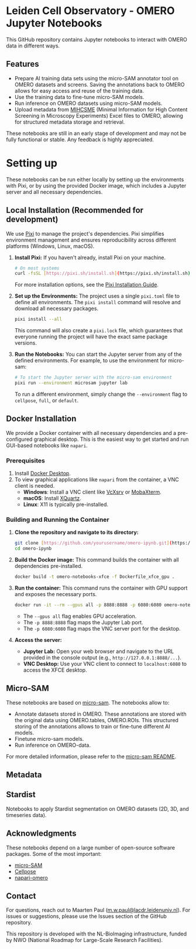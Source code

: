 # Leiden Cell Observatory - OMERO Jupyter Notebooks

This GitHub repository contains Jupyter notebooks to interact with OMERO data in different ways.

## Features
- Prepare AI training data sets using the micro-SAM annotator tool on OMERO datasets and screens. Saving the annotations back to OMERO allows for easy access and reuse of the training data.
- Use the training data to fine-tune micro-SAM models.
- Run inference on OMERO datasets using micro-SAM models.
- Upload metadata from [MIHCSME](https://fairdomhub.org/investigations/575) (Minimal Information for High Content Screening in Microscopy Experiments) Excel files to OMERO, allowing for structured metadata storage and retrieval.

These notebooks are still in an early stage of development and may not be fully functional or stable. Any feedback is highly appreciated.  

# Setting up
These notebooks can be run either locally by setting up the environments with Pixi, or by using the provided Docker image, which includes a Jupyter server and all necessary dependencies.

## Local Installation (Recommended for development)

We use [Pixi](https://pixi.sh/) to manage the project's dependencies. Pixi simplifies environment management and ensures reproducibility across different platforms (Windows, Linux, macOS).

1.  **Install Pixi:**
    If you haven't already, install Pixi on your machine.
    ```sh
    # On most systems
    curl -fsSL [https://pixi.sh/install.sh](https://pixi.sh/install.sh) | bash
    ```
    For more installation options, see the [Pixi Installation Guide](https://pixi.sh/latest/getting-started/installation/).

2.  **Set up the Environments:**
    The project uses a single `pixi.toml` file to define all environments. The `pixi install` command will resolve and download all necessary packages.
    ```sh
    pixi install --all
    ```
    This command will also create a `pixi.lock` file, which guarantees that everyone running the project will have the exact same package versions.

3.  **Run the Notebooks:**
    You can start the Jupyter server from any of the defined environments. For example, to use the environment for micro-sam:
    ```sh
    # To start the Jupyter server with the micro-sam environment
    pixi run --environment microsam jupyter lab
    ```
    To run a different environment, simply change the `--environment` flag to `cellpose`, `full`, or `default`.

## Docker Installation

We provide a Docker container with all necessary dependencies and a pre-configured graphical desktop. This is the easiest way to get started and run GUI-based notebooks like `napari`.

### Prerequisites

1.  Install [Docker Desktop](https://www.docker.com/products/docker-desktop/).
2.  To view graphical applications like `napari` from the container, a VNC client is needed.
    - **Windows**: Install a VNC client like [VcXsrv](https://sourceforge.net/projects/vcxsrv/) or [MobaXterm](https://mobaxterm.mobatek.net/).
    - **macOS**: Install [XQuartz](https://www.xquartz.org/).
    - **Linux**: X11 is typically pre-installed.

### Building and Running the Container

1.  **Clone the repository and navigate to its directory:**
    ```sh
    git clone [https://github.com/yourusername/omero-ipynb.git](https://github.com/yourusername/omero-ipynb.git)
    cd omero-ipynb
    ```

2.  **Build the Docker image:**
    This command builds the container with all dependencies pre-installed.
    ```sh
    docker build -t omero-notebooks-xfce -f Dockerfile_xfce_gpu .
    ```

3.  **Run the container:**
    This command runs the container with GPU support and exposes the necessary ports.
    ```sh
    docker run -it --rm --gpus all -p 8888:8888 -p 6080:6080 omero-notebooks-xfce
    ```
    - The `--gpus all` flag enables GPU acceleration.
    - The `-p 8888:8888` flag maps the Jupyter Lab port.
    - The `-p 6080:6080` flag maps the VNC server port for the desktop.

4.  **Access the server:**
    - **Jupyter Lab:** Open your web browser and navigate to the URL provided in the console output (e.g., `http://127.0.0.1:8888/...`).
    - **VNC Desktop:** Use your VNC client to connect to `localhost:6080` to access the XFCE desktop.

## Micro-SAM
These notebooks are based on [micro-sam](https://github.com/computational-cell-analytics/micro-sam).
The notebooks allow to:
- Annotate datasets stored in OMERO. These annotations are stored with the original data using OMERO.tables, OMERO.ROIs. This structured storing of the annotations allows to train or fine-tune different AI models.
- Finetune micro-sam models.
- Run inference on OMERO-data.

For more detailed information, please refer to the [micro-sam README](../microsam/README.md).

## Metadata


## Stardist
Notebooks to apply Stardist segmentation on OMERO datasets (2D, 3D, and timeseries data).

## Acknowledgments
These notebooks depend on a large number of open-source software packages. Some of the most important:
- [micro-SAM](https://github.com/computational-cell-analytics/micro-sam)
- [Cellpose](https://github.com/MouseLand/cellpose/)
- [napari-omero](https://github.com/tlambert03/napari-omero)

## Contact
For questions, reach out to Maarten Paul (m.w.paul@lacdr.leidenuniv.nl). For issues or suggestions, please use the Issues section of the GitHub repository.

This repository is developed with the NL-BioImaging infrastructure, funded by NWO (National Roadmap for Large-Scale Research Facilities).